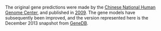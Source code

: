 [//]: # (Created by ./bin/manage_files.pl from ./species/Schistosoma_japonicum/PRJEA34885/Schistosoma_japonicum_PRJEA34885.annotation.html on Thu Jun 11 13:45:38 2020)
The original gene predictions were made by the [Chinese National Human Genome Center](http://chgc.sh.cn/en/), and published in [2009](http://europepmc.org/abstract/MED/19606140). The gene models have subsequently been improved, and the version represented here is the December 2013 snapshot from [GeneDB](http://www.genedb.org/Homepage/Sjaponicum).
